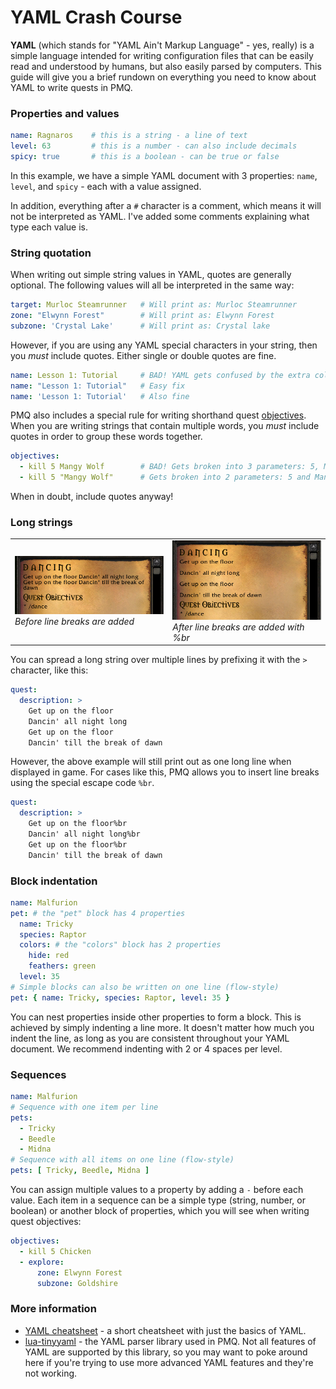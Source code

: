 # YAML Crash Course

**YAML** (which stands for "YAML Ain't Markup Language" - yes, really) is a simple language intended for writing configuration files that can be easily read and understood by humans, but also easily parsed by computers. This guide will give you a brief rundown on everything you need to know about YAML to write quests in PMQ.

### Properties and values

```yaml
name: Ragnaros    # this is a string - a line of text
level: 63         # this is a number - can also include decimals
spicy: true       # this is a boolean - can be true or false
```

In this example, we have a simple YAML document with 3 properties: `name`, `level`, and `spicy` - each with a value assigned.

In addition, everything after a `#` character is a comment, which means it will not be interpreted as YAML. I've added some comments explaining what type each value is.

### String quotation

When writing out simple string values in YAML, quotes are generally optional. The following values will all be interpreted in the same way:

```yaml
target: Murloc Steamrunner   # Will print as: Murloc Steamrunner
zone: "Elwynn Forest"        # Will print as: Elwynn Forest
subzone: 'Crystal Lake'      # Will print as: Crystal lake
```

However, if you are using any YAML special characters in your string, then you *must* include quotes. Either single or double quotes are fine.

```yaml
name: Lesson 1: Tutorial     # BAD! YAML gets confused by the extra colon
name: "Lesson 1: Tutorial"   # Easy fix
name: 'Lesson 1: Tutorial'   # Also fine
```

PMQ also includes a special rule for writing shorthand quest [objectives](../guides/objectives.md). When you are writing strings that contain multiple words, you *must* include quotes in order to group these words together.

```yaml
objectives:
  - kill 5 Mangy Wolf        # BAD! Gets broken into 3 parameters: 5, Mangy, and Wolf
  - kill 5 "Mangy Wolf"      # Gets broken into 2 parameters: 5 and Mangy Wolf
```

When in doubt, include quotes anyway!

### Long strings

<table>
  <tr>
    <td>
      <a href="../assets/images/line-break-before.png"><img src="../assets/images/line-break-before.png"/></a><br/>
      <i>Before line breaks are added</i>
    </td>
    <td>
      <a href="../assets/images/line-break-after.png"><img src="../assets/images/line-break-after.png"/></a><br/>
      <i>After line breaks are added with %br</i>
    </td>
  </tr>
</table>

You can spread a long string over multiple lines by prefixing it with the `>` character, like this:

```yaml
quest:
  description: >
    Get up on the floor
    Dancin' all night long
    Get up on the floor
    Dancin' till the break of dawn
```

However, the above example will still print out as one long line when displayed in game. For cases like this, PMQ allows you to insert line breaks using the special escape code `%br`.

```yaml
quest:
  description: >
    Get up on the floor%br
    Dancin' all night long%br
    Get up on the floor%br
    Dancin' till the break of dawn
```

### Block indentation

```yaml
name: Malfurion
pet: # the "pet" block has 4 properties
  name: Tricky
  species: Raptor
  colors: # the "colors" block has 2 properties
    hide: red
    feathers: green
  level: 35
# Simple blocks can also be written on one line (flow-style)
pet: { name: Tricky, species: Raptor, level: 35 }
```

You can nest properties inside other properties to form a block. This is achieved by simply indenting a line more. It doesn't matter how much you indent the line, as long as you are consistent throughout your YAML document. We recommend indenting with 2 or 4 spaces per level.

### Sequences

```yaml
name: Malfurion
# Sequence with one item per line
pets:
  - Tricky
  - Beedle
  - Midna
# Sequence with all items on one line (flow-style)
pets: [ Tricky, Beedle, Midna ]
```

You can assign multiple values to a property by adding a `-` before each value. Each item in a sequence can be a simple type (string, number, or boolean) or another block of properties, which you will see when writing quest objectives:

```yaml
objectives:
  - kill 5 Chicken
  - explore:
      zone: Elwynn Forest
      subzone: Goldshire
```

### More information

* [YAML cheatsheet](https://cheat.readthedocs.io/en/latest/yaml.html) - a short cheatsheet with just the basics of YAML.
* [lua-tinyyaml](https://github.com/peposso/lua-tinyyaml) - the YAML parser library used in PMQ. Not all features of YAML are supported by this library, so you may want to poke around here if you're trying to use more advanced YAML features and they're not working.
